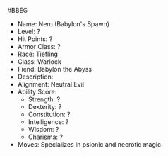 #BBEG
  * Name: Nero (Babylon's Spawn)
  * Level: ?
  * Hit Points: ?
  * Armor Class: ?
  * Race: Tiefling
  * Class: Warlock
  * Fiend: Babylon the Abyss
  * Description:
  * Alignment: Neutral Evil
  * Ability Score:
    - Strength: ?
    - Dexterity: ?
    - Constitution: ?
    - Intelligence: ?
    - Wisdom: ?
    - Charisma: ?
  * Moves: Specializes in psionic and necrotic magic
